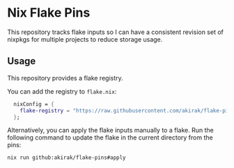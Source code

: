 # Nix Flake Pins
This repository tracks flake inputs so I can have a consistent revision set of
nixpkgs for multiple projects to reduce storage usage.
## Usage
This repository provides a flake registry.

You can add the registry to `flake.nix`:

``` nix
  nixConfig = {
    flake-registry = "https://raw.githubusercontent.com/akirak/flake-pins/master/registry.json";
  };
```

Alternatively, you can apply the flake inputs manually to a flake. Run the
following command to update the flake in the current directory from the pins:

``` shell
nix run github:akirak/flake-pins#apply
```
